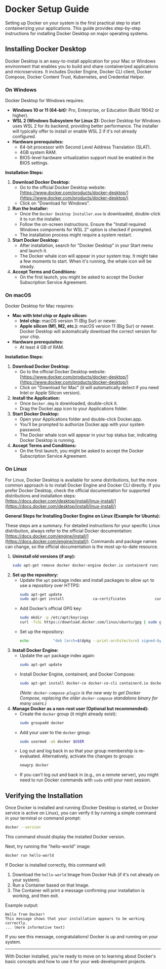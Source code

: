 # Docker Setup Guide

Setting up Docker on your system is the first practical step to start containerizing your applications. This guide provides step-by-step instructions for installing Docker Desktop on major operating systems.

## Installing Docker Desktop

Docker Desktop is an easy-to-install application for your Mac or Windows environment that enables you to build and share containerized applications and microservices. It includes Docker Engine, Docker CLI client, Docker Compose, Docker Content Trust, Kubernetes, and Credential Helper.

### On Windows

Docker Desktop for Windows requires:

*   **Windows 10 or 11 (64-bit):** Pro, Enterprise, or Education (Build 19042 or higher).
*   **WSL 2 (Windows Subsystem for Linux 2):** Docker Desktop for Windows uses WSL 2 for its backend, providing better performance. The installer will typically offer to install or enable WSL 2 if it's not already configured.
*   **Hardware prerequisites:**
    *   64-bit processor with Second Level Address Translation (SLAT).
    *   4GB system RAM.
    *   BIOS-level hardware virtualization support must be enabled in the BIOS settings.

**Installation Steps:**

1.  **Download Docker Desktop:**
    *   Go to the official Docker Desktop website: [https://www.docker.com/products/docker-desktop/](https://www.docker.com/products/docker-desktop/)
    *   Click on "Download for Windows".
2.  **Run the Installer:**
    *   Once the `Docker Desktop Installer.exe` is downloaded, double-click it to run the installer.
    *   Follow the on-screen instructions. Ensure the "Install required Windows components for WSL 2" option is checked if prompted.
    *   The installation process might require a system restart.
3.  **Start Docker Desktop:**
    *   After installation, search for "Docker Desktop" in your Start menu and launch it.
    *   The Docker whale icon will appear in your system tray. It might take a few moments to start. When it's running, the whale icon will be steady.
4.  **Accept Terms and Conditions:**
    *   On the first launch, you might be asked to accept the Docker Subscription Service Agreement.

### On macOS

Docker Desktop for Mac requires:

*   **Mac with Intel chip or Apple silicon:**
    *   **Intel chip:** macOS version 11 (Big Sur) or newer.
    *   **Apple silicon (M1, M2, etc.):** macOS version 11 (Big Sur) or newer. Docker Desktop will automatically download the correct version for your chip.
*   **Hardware prerequisites:**
    *   At least 4 GB of RAM.

**Installation Steps:**

1.  **Download Docker Desktop:**
    *   Go to the official Docker Desktop website: [https://www.docker.com/products/docker-desktop/](https://www.docker.com/products/docker-desktop/)
    *   Click on "Download for Mac" (it will automatically detect if you need Intel or Apple Silicon version).
2.  **Install the Application:**
    *   Once `Docker.dmg` is downloaded, double-click it.
    *   Drag the Docker.app icon to your Applications folder.
3.  **Start Docker Desktop:**
    *   Open your Applications folder and double-click Docker.app.
    *   You'll be prompted to authorize Docker.app with your system password.
    *   The Docker whale icon will appear in your top status bar, indicating Docker Desktop is running.
4.  **Accept Terms and Conditions:**
    *   On the first launch, you might be asked to accept the Docker Subscription Service Agreement.

### On Linux

For Linux, Docker Desktop is available for some distributions, but the more common approach is to install Docker Engine and Docker CLI directly. If you prefer Docker Desktop, check the official documentation for supported distributions and installation steps: [https://docs.docker.com/desktop/install/linux-install/](https://docs.docker.com/desktop/install/linux-install/)

**General Steps for Installing Docker Engine on Linux (Example for Ubuntu):**

These steps are a summary. For detailed instructions for your specific Linux distribution, always refer to the official Docker documentation: [https://docs.docker.com/engine/install/](https://docs.docker.com/engine/install/). Commands and package names can change, so the official documentation is the most up-to-date resource.

1.  **Uninstall old versions (if any):**
    ```bash
    sudo apt-get remove docker docker-engine docker.io containerd runc
    ```
2.  **Set up the repository:**
    *   Update the `apt` package index and install packages to allow `apt` to use a repository over HTTPS:
        ```bash
        sudo apt-get update
        sudo apt-get install             ca-certificates             curl             gnupg             lsb-release
        ```
    *   Add Docker’s official GPG key:
        ```bash
        sudo mkdir -p /etc/apt/keyrings
        curl -fsSL https://download.docker.com/linux/ubuntu/gpg | sudo gpg --dearmor -o /etc/apt/keyrings/docker.gpg
        ```
    *   Set up the repository:
        ```bash
        echo           "deb [arch=$(dpkg --print-architecture) signed-by=/etc/apt/keyrings/docker.gpg] https://download.docker.com/linux/ubuntu           $(lsb_release -cs) stable" | sudo tee /etc/apt/sources.list.d/docker.list > /dev/null
        ```
3.  **Install Docker Engine:**
    *   Update the `apt` package index again:
        ```bash
        sudo apt-get update
        ```
    *   Install Docker Engine, containerd, and Docker Compose:
        ```bash
        sudo apt-get install docker-ce docker-ce-cli containerd.io docker-buildx-plugin docker-compose-plugin
        ```
        *(Note: `docker-compose-plugin` is the new way to get Docker Compose, replacing the older `docker-compose` standalone binary for many users.)*
4.  **Manage Docker as a non-root user (Optional but recommended):**
    *   Create the `docker` group (it might already exist):
        ```bash
        sudo groupadd docker
        ```
    *   Add your user to the `docker` group:
        ```bash
        sudo usermod -aG docker $USER
        ```
    *   Log out and log back in so that your group membership is re-evaluated. Alternatively, activate the changes to groups:
        ```bash
        newgrp docker
        ```
    *   If you can't log out and back in (e.g., on a remote server), you might need to run Docker commands with `sudo` until your next session.

## Verifying the Installation

Once Docker is installed and running (Docker Desktop is started, or Docker service is active on Linux), you can verify it by running a simple command in your terminal or command prompt:

```bash
docker --version
```
This command should display the installed Docker version.

Next, try running the "hello-world" image:

```bash
docker run hello-world
```

If Docker is installed correctly, this command will:
1.  Download the `hello-world` Image from Docker Hub (if it's not already on your system).
2.  Run a Container based on that Image.
3.  The Container will print a message confirming your installation is working, and then exit.

Example output:
```
Hello from Docker!
This message shows that your installation appears to be working correctly.
... (more informative text)
```

If you see this message, congratulations! Docker is up and running on your system.

---

With Docker installed, you're ready to move on to learning about Docker's basic concepts and how to use it for your web development projects.
